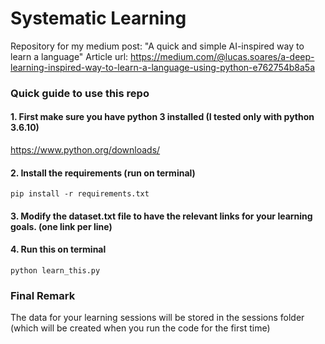 # Systematic Learning 
Repository for my medium post: "A quick and simple AI-inspired way to learn a language"
Article url: https://medium.com/@lucas.soares/a-deep-learning-inspired-way-to-learn-a-language-using-python-e762754b8a5a

### Quick guide to use this repo

#### 1. First make sure you have python 3 installed (I tested only with python 3.6.10)
https://www.python.org/downloads/

#### 2. Install the requirements (run  on terminal)
```
pip install -r requirements.txt
```

#### 3. Modify the dataset.txt file to have the relevant links for your learning goals. (one link per line)

#### 4. Run this on terminal
```
python learn_this.py
```

### Final Remark
The data for your learning sessions will be stored in the sessions folder (which will be created when you run the code for the first time)

